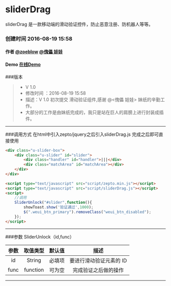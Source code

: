 # sliderDrag
sliderDrag 是一款移动端的滑动验证控件，防止恶意注册、防机器人等等。

### 创建时间 2016-08-19 15:58
#### 作者 [@zoeblow](http://fuyuan.me) [@傀儡 娃娃](http://weibo.com/u/1957474002) 
#### Demo [在线Demo](http://ifuyuan.wang/gitdemo/sliderDrag/index.html)
###版本
> * V 1.0
> * 修改时间 ：2016-08-19 15:58
> * 描述：V 1.0 初次提交 滑动验证组件,感谢 @<傀儡 娃娃> 妹纸的辛勤工作。 
> * 大部分的工作是由妹纸完成的，我只是站在巨人的肩膀上进行封装成插件。
 
-----

###调用方式
在html中引入zepto/jquery之后引入sliderDrag.js
完成之后即可直接使用
```html
<div class="u-slider-box">
    <div class="u-slider" id="slider">
        <div class="handler" id="handler">|||</div>
        <div class="matchArea" id="matchArea"></div>
    </div>
</div>
            
<script type="text/javascript" src="script/zepto.min.js"></script>
<script type="text/javascript" src="script/sliderDrag.js"></script>
<script>
    //调用
    SliderUnlock("#slider",function(){
        showToast.show('验证通过',1000);
        $(".weui_btn_primary").removeClass("weui_btn_disabled");
    });
</script>
```
-----
###参数
SliderUnlock（id,func）

| 参数    | 取值类型   |  默认值  | 描述|
| :----:  | :----:  | :----:  | :----:  |
| id    | String |     必填项   | 要进行滑动验证元素的 ID  |
| func    | function |  可为空  |   完成验证之后做的操作 |

---------